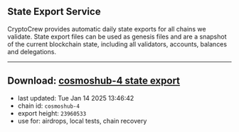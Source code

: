 ## State Export Service
CryptoCrew provides automatic daily state exports for all chains we validate. State export files can be used as genesis files and are a snapshot of the current blockchain state, including all validators, accounts, balances and delegations.

---
**Download: [cosmoshub-4 state export](https://dl-eu2.ccvalidators.com/SERVICE/cosmoshub/cosmoshub-4_export_23960533.json)**
---

- last updated: Tue Jan 14 2025 13:46:42
- chain id: `cosmoshub-4`
- export height: `23960533`
- use for: airdrops, local tests, chain recovery
